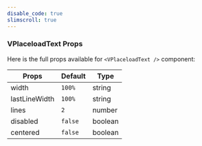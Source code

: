 ```yaml
---
disable_code: true
slimscroll: true
---
```


### VPlaceloadText Props

Here is the full props available for `<VPlaceloadText />` component:

| Props         | Default                                 | Type    |
| ------------- | --------------------------------------- | ------- |
| width         | <span class="is-string">`100%`</span>   | string  |
| lastLineWidth | <span class="is-string">`100%`</span>   | string  |
| lines         | <span class="is-number">`2`</span>      | number  |
| disabled      | <span class="is-boolean">`false`</span> | boolean |
| centered      | <span class="is-boolean">`false`</span> | boolean |
